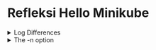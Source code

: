 # Refleksi Hello Minikube
<details>
  <summary>Log Differences</summary>

  
</details>

<details>
  <summary>The -n option</summary>
</details>
